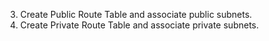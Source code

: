3. Create Public Route Table and associate public subnets.
4. Create Private Route Table and associate private subnets.